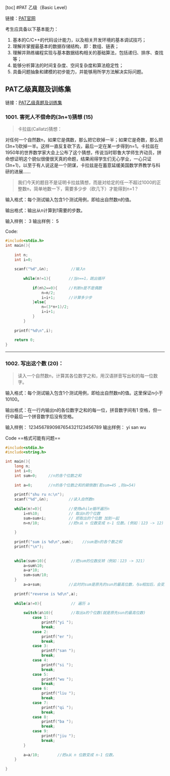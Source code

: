 [toc]
#PAT 乙级（Basic Level）

链接：[PAT官网](https://www.patest.cn/)

考生应具备以下基本能力：
1.	基本的C/C++的代码设计能力，以及相关开发环境的基本调试技巧；
2.	理解并掌握最基本的数据存储结构，即：数组、链表；
3.	理解并熟练编程实现与基本数据结构相关的基础算法，包括递归、排序、查找等；
4.	能够分析算法的时间复杂度、空间复杂度和算法稳定性；
5.	具备问题抽象和建模的初步能力，并能够用所学方法解决实际问题。


## PAT乙级真题及训练集

链接：[PAT乙级真题及训练集](https://www.patest.cn/contests/pat-b-practise)


### 1001. 害死人不偿命的(3n+1)猜想 (15)

> 卡拉兹(Callatz)猜想：

对任何一个自然数n，如果它是偶数，那么把它砍掉一半；如果它是奇数，那么把(3n+1)砍掉一半。这样一直反复砍下去，最后一定在某一步得到n=1。卡拉兹在1950年的世界数学家大会上公布了这个猜想，传说当时耶鲁大学师生齐动员，拼命想证明这个貌似很傻很天真的命题，结果闹得学生们无心学业，一心只证(3n+1)，以至于有人说这是一个阴谋，卡拉兹是在蓄意延缓美国数学界教学与科研的进展……

> 我们今天的题目不是证明卡拉兹猜想，而是对给定的任一不超过1000的正整数n，简单地数一下，需要多少步（砍几下）才能得到n=1？

输入格式：每个测试输入包含1个测试用例，即给出自然数n的值。

输出格式：输出从n计算到1需要的步数。

输入样例：
3
输出样例：
5

Code:
```c
#include<stdio.h>
int main(){
	
	int n;
	int i=0;
	
	scanf("%d",&n);          //输入n 
	 
        while(n!=1){        //当n==1，跳出循环 
            
            if(n%2==0){     //判断n是不是偶数 
                n=n/2; 
                i=i+1;      //计算多少步 
            }else{
                n=(3*n+1)/2;
                i=i+1;
            }
        }
		
	printf("%d\n",i);
	
	return 0;
} 

```

---

### 1002. 写出这个数 (20)：

> 读入一个自然数n，计算其各位数字之和，用汉语拼音写出和的每一位数字。

输入格式：每个测试输入包含1个测试用例，即给出自然数n的值。这里保证n小于10100。

输出格式：在一行内输出n的各位数字之和的每一位，拼音数字间有1 空格，但一行中最后一个拼音数字后没有空格。

输入样例：
1234567890987654321123456789
输出样例：
yi san wu

Code 
==格式可能有问题==
```c
#include<stdio.h> 
#include<string.h> 

int main(){
	long n;
	int i=0;
	int sum=0;     //n的各个位数之和
	
	int a=0;       //n的各个位数之和的颠倒数(若sum=45 ,则a=54)       
	
	printf("shu ru n:\n");    
	scanf("%d",&n);			//读入自然数n 
	
	while(n!=0){            //使用while循环遍历n
		i=n%10;             // 取出n的个位数 
		sum=sum+i;          // 把取出的个位数 加到一起
		n=n/10;             //把n从 n 位数变成 n-1 位数。(例如：123 -> 12) 
		
	}
	
	printf("sum is %d\n",sum);    //sum是n的各个数之和 
	printf("\n");
	 
	 
	while(sum>10){           //把sum的位数反转（例如：123 -> 321） 
		a=sum%10;
		a=a*10; 
		sum=sum/10;
	}
	    a=a+sum;            //此时的sum是原先的sun的最高位数，与a相加后，会变成a的最低位数。 
	 
	printf("reverse is %d\n",a); 
	 
	while(a!=0){             // 遍历 a 
		
		switch(a%10){        //取出a的个位数(就是原先sun的最高位数) 
			case 1:
				printf("yi ");
				break;
			case 2:
				printf("er ");
				break;
			case 3:
				printf("san ");
				break;
			case 4:
				printf("si ");
				break;
			case 5:
				printf("wu ");
				break;
			case 6:
				printf("liu ");
				break;
			case 7:
				printf("qi ");
				break;
			case 8:
				printf("ba ");
				break;
			case 9:
				printf("jiu ");
				break;
		}
		
		a=a/10;        //把a从 n 位数变成 n-1 位数。
	}
	
}
```